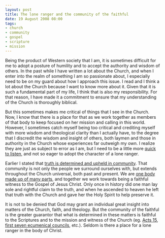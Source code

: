 ```yaml
---
layout: post
title: The lone ranger and the community of the faithful
date: 19 August 2008 08:00
tags:
- church
- community
- gospel
- scripture
- mission
---
```

<p>Being the product of Western society that I am, it is sometimes difficult for me to adopt a posture of humility and to accept the authority and wisdom of others. In the past while I have written a lot about the Church, and when I enter into the realm of something I am so passionate about, I especially need to be on my guard about how I approach this issue. I read and I think a lot about the Church because I want to know more about it. Given that it is such a fundamental part of my life, I think that is also my responsibility. For that reason, I have made it a commitment to ensure that my understanding of the Church is thoroughly biblical.</p>
<p>But this sometimes makes me critical of things that I see in the Church. Now, I know that there is a place for that as we work together as members of that body to keep focused on her mission and calling in this world. However, I sometimes catch myself being too critical and crediting myself with more wisdom and theological clarity than I actually have, to the degree that I discredit the wisdom and insight of others, both laymen and those in authority in the Church whose experiences far outweigh my own. I realize they are just as subject to error as I am, but I need to be a little more <a href="http://www.biblegateway.com/passage/?search=Prov%2010:19;%2017:27%20&amp;version=47">quick to listen</a>, and not so eager to adopt the character of a lone ranger.</p>
<p>Earlier I stated that <a href="http://jakebelder.com/confessionalism-a-communal-hermeneutic">truth is determined and upheld in community</a>. That community is not only the people we surround ourselves with, but extends throughout the Church universal, both past and present. We are <a href="http://www.biblegateway.com/passage/?search=1%20cor%2012:12-31;&amp;version=47;">one body made up of many parts</a>, and together we work towards being a faithful witness to the Gospel of Jesus Christ. Only once in history did one man lay sole and rightful claim to the truth, and when he ascended to heaven he left that truth with the Church and gave her the Holy Spirit to help preserve it.</p>

It is not to be denied that God may grant an individual great insight into matters of the Church, faith, and theology. But the community of the faithful is the greater guarantor that what is determined in these matters is faithful to the Scriptures and to the mission and witness of the Church (eg. <a href="http://www.biblegateway.com/passage/?search=acts%2015;&amp;version=47;">Acts 15</a>, <a href="http://en.wikipedia.org/wiki/First_seven_Ecumenical_Councils">first seven ecumenical councils</a>, etc.). Seldom is there a place for a lone ranger in the body of Christ.
